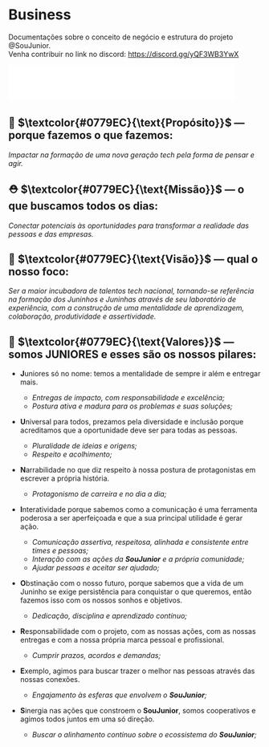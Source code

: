 # Business
Documentações sobre o conceito de negócio e estrutura do projeto @SouJunior.  
Venha contribuir no link no discord: https://discord.gg/yQF3WB3YwX



<img src="https://raw.githubusercontent.com/SouJunior/ui-ux/main/Frontend/Assets/Create-account-page/Full-logo.png">


## 🎯   $\textcolor{#0779EC}{\text{Propósito}}$ — porque fazemos o que fazemos:
<i>Impactar na formação de uma nova geração tech pela forma de pensar e agir.</i>
 
## ⛑   $\textcolor{#0779EC}{\text{Missão}}$ — o que buscamos todos os dias:
<i>Conectar potenciais às oportunidades para transformar a realidade das pessoas e das empresas.</i>
 
## 🦅   $\textcolor{#0779EC}{\text{Visão}}$ — qual o nosso foco:
<i>Ser a maior incubadora de talentos tech nacional, tornando-se referência na formação dos Juninhos e Juninhas através de seu laboratório de experiência, com a construção de uma mentalidade de aprendizagem, colaboração, produtividade e assertividade.</i>
 
## 💎  $\textcolor{#0779EC}{\text{Valores}}$ — somos <b>JUNIORES</b> e esses são os nossos pilares:

- <b>J</b>uniores só no nome: temos a mentalidade de sempre ir além e entregar mais.
    - <i>Entregas de impacto, com responsabilidade e excelência;</i>
    - <i>Postura ativa e madura para os problemas e suas soluções;</i>
    
- <b>U</b>niversal para todos, prezamos pela diversidade e inclusão porque acreditamos que a oportunidade deve ser para todas as pessoas.
  - <i>Pluralidade de ideias e origens;</i>
  - <i>Respeito e acolhimento;</i>
  
- <b>N</b>arrabilidade no que diz respeito à nossa postura de protagonistas em escrever a própria história.
  - <i>Protagonismo de carreira e no dia a dia;</i>
  
- <b>I</b>nteratividade porque sabemos como a comunicação é uma ferramenta poderosa a ser aperfeiçoada e que a sua principal utilidade é gerar ação.
  - <i>Comunicação assertiva, respeitosa, alinhada e consistente entre times e pessoas;</i>
  - <i>Interação com as ações da <strong>SouJunior</strong> e a própria comunidade;</i>
  - <i>Ajudar pessoas e aceitar ser ajudado;</i>
  
- <b>O</b>bstinação com o nosso futuro, porque sabemos que a vida de um Juninho se exige persistência para conquistar o que queremos, então fazemos isso com os nossos sonhos e objetivos.
  - <i>Dedicação, disciplina e aprendizado contínuo;</i>
  
- <b>R</b>esponsabilidade com o projeto, com as nossas ações, com as nossas entregas e com a nossa própria marca pessoal e profissional.
  - <i>Cumprir prazos, acordos e demandas;</i>
  
- <b>E</b>xemplo, agimos para buscar trazer o melhor nas pessoas através das nossas conexões.
  - <i>Engajamento às esferas que envolvem o <strong>SouJunior</strong>;</i>
  
- <b>S</b>inergia nas ações que constroem o <strong>SouJunior</strong>, somos cooperativos e agimos todos juntos em uma só direção.
  - <i>Buscar o alinhamento contínuo sobre o ecossistema do <strong>SouJunior</strong>;</i>
